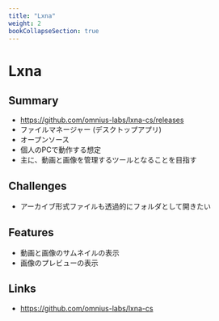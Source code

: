 ```yaml
---
title: "Lxna"
weight: 2
bookCollapseSection: true
---
```


# Lxna

## Summary

- https://github.com/omnius-labs/lxna-cs/releases
- ファイルマネージャー (デスクトップアプリ)
- オープンソース
- 個人のPCで動作する想定
- 主に、動画と画像を管理するツールとなることを目指す

## Challenges

- アーカイブ形式ファイルも透過的にフォルダとして開きたい

## Features

- 動画と画像のサムネイルの表示
- 画像のプレビューの表示

## Links

- https://github.com/omnius-labs/lxna-cs
